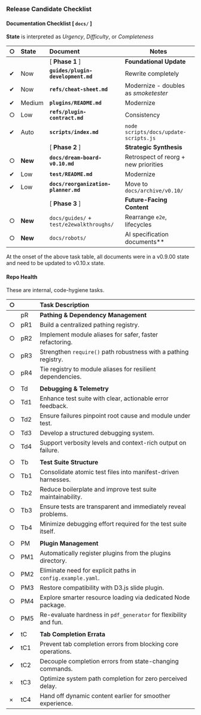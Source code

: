 ### Release Candidate Checklist


#### Documentation Checklist [ `docs/` ]

**State** is interpreted as *Urgency*, *Difficulty*, or *Completeness*

| ○ | State   | Document                                | Notes                                  |
|:--|:--------|:----------------------------------------|----------------------------------------|
|   |         | [ **Phase 1** ]                         | **Foundational Update**                |
| ✔ | Now     | **`guides/plugin-development.md`**      | Rewrite completely                     |
| ✔ | Now     | **`refs/cheat-sheet.md`**               | Modernize - doubles as *smoketester*   |
| ✔ | Medium  | **`plugins/README.md`**                 | Modernize                              |
| ○ | Low     | **`refs/plugin-contract.md`**           | Consistency                            |
| ✔ | Auto    | **`scripts/index.md`**                  | `node scripts/docs/update-scripts.js`  |
|   |         | [ **Phase 2** ]                         | **Strategic Synthesis**                |
| ○ | **New** | **`docs/dream-board-v0.10.md`**         | Retrospect of reorg + new priorities   |
| ✔ | Low     | **`test/README.md`**                    | Modernize                              |
| ✔ | Low     | **`docs/reorganization-planner.md`**    | Move to `docs/archive/v0.10/`          |
|   |         | [ **Phase 3** ]                         | **Future-Facing Content**              |
| ○ | **New** | `docs/guides/` + `test/e2ewalkthroughs/`| Rearrange `e2e`, lifecycles            |
| ○ | **New** | `docs/robots/`                          | AI specification documents**           |

At the onset of the above task table, all documents were in a v0.9.00 state and need to be updated to v0.10.x state. 

#### Repo Health

These are internal, code-hygiene tasks.

| ○ |     | Task Description                                                 |
|:--|:----|:-----------------------------------------------------------------|
|   | pR  | **Pathing & Dependency Management**                              |
| ○ | pR1 | Build a centralized pathing registry.                            |
| ○ | pR2 | Implement module aliases for safer, faster refactoring.          |
| ○ | pR3 | Strengthen `require()` path robustness with a pathing registry.  |
| ○ | pR4 | Tie registry to module aliases for resilient dependencies.       |
|   |     |                                                                  |
| ○ | Td  | **Debugging & Telemetry**                                        |
| ○ | Td1 | Enhance test suite with clear, actionable error feedback.        |
| ○ | Td2 | Ensure failures pinpoint root cause and module under test.       |
| ○ | Td3 | Develop a structured debugging system.                           |
| ○ | Td4 | Support verbosity levels and context-rich output on failure.     |
|   |     |                                                                  |
| ○ | Tb  | **Test Suite Structure**                                         |
| ○ | Tb1 | Consolidate atomic test files into manifest-driven harnesses.    |
| ○ | Tb2 | Reduce boilerplate and improve test suite maintainability.       |
| ○ | Tb3 | Ensure tests are transparent and immediately reveal problems.    |
| ○ | Tb4 | Minimize debugging effort required for the test suite itself.    |
|   |     |                                                                  |
| ○ | PM  | **Plugin Management**                                            |
| ○ | PM1 | Automatically register plugins from the plugins directory.       | 
| ○ | PM2 | Eliminate need for explicit paths in `config.example.yaml`.      |
| ○ | PM3 | Restore compatibility with D3.js slide plugin.                   |
| ○ | PM4 | Explore smarter resource loading via dedicated Node package.     |
| ○ | PM5 | Re-evaluate hardness in `pdf_generator` for flexibility and fun. |
|   |     |                                                                  |
| ✔ | tC  | **Tab Completion Errata**                                        |
| ✔ | tC1 | Prevent tab completion errors from blocking core operations.     |
| ✔ | tC2 | Decouple completion errors from state-changing commands.         |
| × | tC3 | Optimize system path completion for zero perceived delay.        |
| × | tC4 | Hand off dynamic content earlier for smoother experience.        |

<!--
✔ = Complete
● = In Progress
○ = Open
× = Wontfix
‖ = Paused
-->


